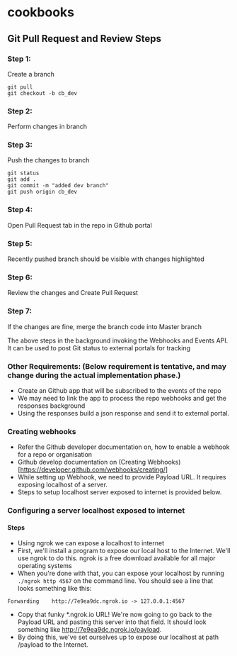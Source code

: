 # cookbooks

## Git Pull Request and Review Steps

### Step 1: 
Create a branch
```
git pull
git checkout -b cb_dev
```

### Step 2: 
Perform changes in branch

### Step 3: 
Push the changes to branch
```
git status
git add .
git commit -m "added dev branch"
git push origin cb_dev
```

### Step 4: 
Open Pull Request tab in the repo in Github portal

### Step 5: 
Recently pushed branch should be visible with changes highlighted

### Step 6: 
Review the changes and Create Pull Request

### Step 7: 
If the changes are fine, merge the branch code into Master branch

The above steps in the background invoking the Webhooks and Events API.
It can be used to post Git status to external portals for tracking

### Other Requirements: (Below requirement is tentative, and may change during the actual implementation phase.)
- Create an Github app that will be subscribed to the events of the repo
- We may need to link  the app to process the repo webhooks and get the responses background
- Using the responses build a json response and send it to external portal.  

### Creating webhooks
- Refer the Github developer documentation on, how to enable a webhook for a repo or organisation
- Github develop documentation on (Creating Webhooks)[https://developer.github.com/webhooks/creating/]
- While setting up Webhook, we need to provide Payload URL. It requires exposing localhost of a server.
- Steps to setup localhost server exposed to internet is provided below.

### Configuring a server localhost exposed to internet 
#### Steps
- Using ngrok we can expose a localhost to internet
- First, we'll install a program to expose our local host to the Internet. We'll use ngrok to do this. ngrok is a free download available for all major operating systems
- When you're done with that, you can expose your localhost by running `./ngrok http 4567` on the command line. You should see a line that looks something like this:
```
Forwarding    http://7e9ea9dc.ngrok.io -> 127.0.0.1:4567
```
- Copy that funky *.ngrok.io URL! We're now going to go back to the Payload URL and pasting this server into that field. It should look something like http://7e9ea9dc.ngrok.io/payload.
- By doing this, we've set ourselves up to expose our localhost at path /payload to the Internet.